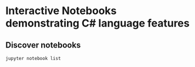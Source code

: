 # Interactive Notebooks demonstrating C# language features

## Discover notebooks

`jupyter notebook list`
